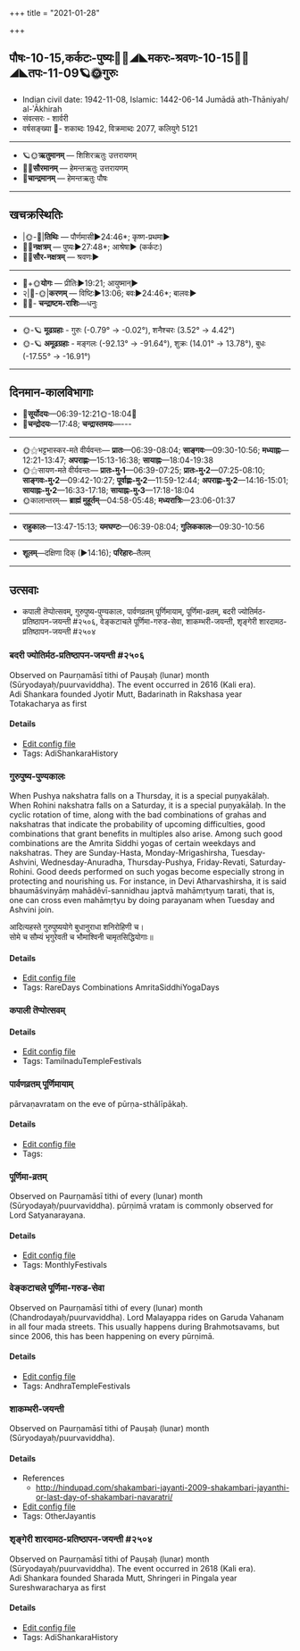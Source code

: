 +++
title = "2021-01-28"

+++
## पौषः-10-15,कर्कटः-पुष्यः🌛🌌◢◣मकरः-श्रवणः-10-15🌌🌞◢◣तपः-11-09🪐🌞गुरुः
- Indian civil date: 1942-11-08, Islamic: 1442-06-14 Jumādā ath-Thāniyah/ al-ʾĀkhirah
- संवत्सरः - शार्वरी
- वर्षसङ्ख्या 🌛- शकाब्दः 1942, विक्रमाब्दः 2077, कलियुगे 5121
___________________
- 🪐🌞**ऋतुमानम्** — शिशिरऋतुः उत्तरायणम्
- 🌌🌞**सौरमानम्** — हेमन्तऋतुः उत्तरायणम्
- 🌛**चान्द्रमानम्** — हेमन्तऋतुः पौषः
___________________


## खचक्रस्थितिः
- |🌞-🌛|**तिथिः** — पौर्णमासी►24:46*; कृष्ण-प्रथमा►  
- 🌌🌛**नक्षत्रम्** — पुष्यः►27:48*; आश्रेषा► (कर्कटः)  
- 🌌🌞**सौर-नक्षत्रम्** — श्रवणः►  
___________________
- 🌛+🌞**योगः** — प्रीतिः►19:21; आयुष्मान्►  
- २|🌛-🌞|**करणम्** — विष्टिः►13:06; बवः►24:46*; बालवः►  
- 🌌🌛- **चन्द्राष्टम-राशिः**—धनुः  
___________________
- 🌞-🪐 **मूढग्रहाः** - गुरुः (-0.79° → -0.02°), शनैश्चरः (3.52° → 4.42°)
- 🌞-🪐 **अमूढग्रहाः** - मङ्गलः (-92.13° → -91.64°), शुक्रः (14.01° → 13.78°), बुधः (-17.55° → -16.91°)
___________________


## दिनमान-कालविभागाः
- 🌅**सूर्योदयः**—06:39-12:21🌞️-18:04🌇  
- 🌛**चन्द्रोदयः**—17:48; **चन्द्रास्तमयः**—---  
___________________
- 🌞⚝भट्टभास्कर-मते वीर्यवन्तः— **प्रातः**—06:39-08:04; **साङ्गवः**—09:30-10:56; **मध्याह्नः**—12:21-13:47; **अपराह्णः**—15:13-16:38; **सायाह्नः**—18:04-19:38  
- 🌞⚝सायण-मते वीर्यवन्तः— **प्रातः-मु॰1**—06:39-07:25; **प्रातः-मु॰2**—07:25-08:10; **साङ्गवः-मु॰2**—09:42-10:27; **पूर्वाह्णः-मु॰2**—11:59-12:44; **अपराह्णः-मु॰2**—14:16-15:01; **सायाह्नः-मु॰2**—16:33-17:18; **सायाह्नः-मु॰3**—17:18-18:04  
- 🌞कालान्तरम्— **ब्राह्मं मुहूर्तम्**—04:58-05:48; **मध्यरात्रिः**—23:06-01:37  
___________________
- **राहुकालः**—13:47-15:13; **यमघण्टः**—06:39-08:04; **गुलिककालः**—09:30-10:56  
___________________
- **शूलम्**—दक्षिणा दिक् (►14:16); **परिहारः**–तैलम्  
___________________

## उत्सवाः
- कपाली तॆप्पोत्सवम्, गुरुपुष्य-पुण्यकालः, पार्वणव्रतम् पूर्णिमायाम्, पूर्णिमा-व्रतम्, बदरी ज्योतिर्मठ-प्रतिष्ठापन-जयन्ती #२५०६, वेङ्कटाचले पूर्णिमा-गरुड-सेवा, शाकम्भरी-जयन्ती, शृङ्गेरी शारदामठ-प्रतिष्ठापन-जयन्ती #२५०४
### बदरी ज्योतिर्मठ-प्रतिष्ठापन-जयन्ती #२५०६

Observed on Paurṇamāsī tithi of Pauṣaḥ (lunar) month (Sūryodayaḥ/puurvaviddha). The event occurred in 2616 (Kali era).  
Adi Shankara founded Jyotir Mutt, Badarinath in Rakshasa year Totakacharya as first

#### Details
- [Edit config file](https://github.com/jyotisham/adyatithi/tree/master/mahApuruSha/kAnchI-maTha/lunar_month/tithi/10/15/badarI_jyOtirmaTha-pratiSThApana~jayantI.toml)
- Tags: AdiShankaraHistory


### गुरुपुष्य-पुण्यकालः

When Pushya nakshatra falls on a Thursday, it is a special puṇyakālaḥ. When Rohini nakshatra falls on a Saturday, it is a special puṇyakālaḥ. In the cyclic rotation of time, along with the bad combinations of grahas and nakshatras that indicate the probability of upcoming difficulties, good combinations that grant benefits in multiples also arise. Among such good combinations are the Amrita Siddhi yogas of certain weekdays and nakshatras. They are Sunday-Hasta, Monday-Mrigashirsha, Tuesday-Ashvini, Wednesday-Anuradha, Thursday-Pushya, Friday-Revati, Saturday-Rohini. Good deeds performed on such yogas become especially strong in protecting and nourishing us.
For instance, in Devi Atharvashirsha, it is said bhaumāśvinyāṃ mahādêvī-sannidhau japtvā mahāmṛtyuṃ tarati, that is, one can cross even mahāmṛtyu by doing parayanam when Tuesday and Ashvini join.

आदित्यहस्ते गुरुपुष्ययोगे बुधानुराधा शनिरोहिणी च।  
सोमे च सौम्यं भृगुरेवती च भौमाश्विनी चामृतसिद्धियोगाः॥



#### Details
- [Edit config file](https://github.com/jyotisham/adyatithi/tree/master/time_focus/amrita-siddhi/description_only/gurupuSya-puNyakAlaH.toml)
- Tags: RareDays Combinations AmritaSiddhiYogaDays


### कपाली तॆप्पोत्सवम्



#### Details
- [Edit config file](https://github.com/jyotisham/adyatithi/tree/master/temples/Tamil/relative_event/taippUcam/offset__01/kapAlI_teppOtsavam~3.toml)
- Tags: TamilnaduTempleFestivals


### पार्वणव्रतम् पूर्णिमायाम्

pārvaṇavratam on the eve of pūrṇa-sthālīpākaḥ.

#### Details
- [Edit config file](https://github.com/jyotisham/adyatithi/tree/master/gRhya/general/relative_event/sthAlIpAkaH_16/offset__-1/pArvaNa-vratam_15.toml)
- Tags: 


### पूर्णिमा-व्रतम्

Observed on Paurṇamāsī tithi of every (lunar) month (Sūryodayaḥ/puurvaviddha). pūrṇimā vratam is commonly observed for Lord Satyanarayana.

#### Details
- [Edit config file](https://github.com/jyotisham/adyatithi/tree/master/devatA/vaiShNava/lunar_month/tithi/00/15/pUrNimA~vratam.toml)
- Tags: MonthlyFestivals


### वेङ्कटाचले पूर्णिमा-गरुड-सेवा

Observed on Paurṇamāsī tithi of every (lunar) month (Chandrodayaḥ/puurvaviddha). Lord Malayappa rides on Garuda Vahanam in all four mada streets. This usually happens during Brahmotsavams, but since 2006, this has been happening on every pūrṇimā.

#### Details
- [Edit config file](https://github.com/jyotisham/adyatithi/tree/master/temples/venkaTAchala/lunar_month/tithi/00/15/vEGkaTAcalE_pUrNimA~garuDa-sEvA.toml)
- Tags: AndhraTempleFestivals


### शाकम्भरी-जयन्ती

Observed on Paurṇamāsī tithi of Pauṣaḥ (lunar) month (Sūryodayaḥ/puurvaviddha). 

#### Details
- References
  - http://hindupad.com/shakambari-jayanti-2009-shakambari-jayanthi-or-last-day-of-shakambari-navaratri/
- [Edit config file](https://github.com/jyotisham/adyatithi/tree/master/devatA/shakti/lunar_month/tithi/10/15/zAkambharI~jayantI.toml)
- Tags: OtherJayantis


### शृङ्गेरी शारदामठ-प्रतिष्ठापन-जयन्ती #२५०४

Observed on Paurṇamāsī tithi of Pauṣaḥ (lunar) month (Sūryodayaḥ/puurvaviddha). The event occurred in 2618 (Kali era).  
Adi Shankara founded Sharada Mutt, Shringeri in Pingala year Sureshwaracharya as first

#### Details
- [Edit config file](https://github.com/jyotisham/adyatithi/tree/master/mahApuruSha/kAnchI-maTha/lunar_month/tithi/10/15/zRGgErI_zAradAmaTha-pratiSThApana~jayantI.toml)
- Tags: AdiShankaraHistory


